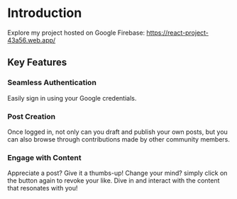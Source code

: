 # Introduction

Explore my project hosted on Google Firebase: https://react-project-43a56.web.app/

## Key Features

### Seamless Authentication

Easily sign in using your Google credentials.

### Post Creation
Once logged in, not only can you draft and publish your own posts, but you can also browse through contributions made by other community members.

### Engage with Content
Appreciate a post? Give it a thumbs-up! Change your mind? simply click on the button again to revoke your like. Dive in and interact with the content that resonates with you!




